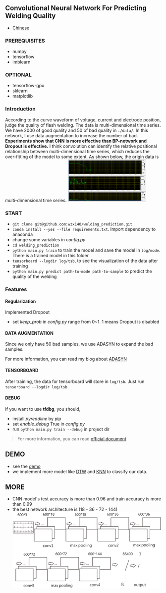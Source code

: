 ## Convolutional Neural Network For Predicting Welding Quality
- [Chinese](README_CN.md)
### PREREQUISITES
- numpy
- tensorflow
- imblearn

### OPTIONAL
- tensorflow-gpu
- sklearn
- matplotlib

### Introduction
According to the curve waveform of voltage, current and electrode position, judge the quality of flash welding. The data is multi-dimensional time series. We have 2000 of good quality and 50 of bad quality in `./data/`. In this network, I use data augmentation to increase the number of bad. **Experiments show that CNN is more effective than BP-network and Dropout is effective.** I think convolution can identify the relative positional relationship between multi-dimensional time series, which reduces the over-fitting of the model to some extent. As shown below, the origin data is multi-dimensional time series.
<img src="img/data.png" width = "50%" />

### START
- `git clone git@github.com:wzx140/welding_prediction.git`
- `conda install --yes --file requirements.txt`. Import dependency to anaconda
- change some variables in *config.py*
- `cd welding_prediction`
- `python main.py train` to train the model and save the model in `log/mode`. There is a trained model in this folder
- `tensorboard --logdir log/tsb`, to see the visualization of the data after training
- `python main.py predict path-to-mode path-to-sample` to predict the quality of the welding

### Features

#### Regularization
Implemented Dropout
- set *keep_prob* in *config.py* range from 0~1. 1 means Dropout is disabled

####  DATA AUGMENTATION
Since we only have 50 bad samples, we use ADASYN to expand the bad samples. 

For more information, you can read my blog about [ADASYN](https://masterwangzx.com/2019/04/08/SMOTE/#adasyn)

#### TENSORBOARD
After training, the data for tensorboard will store in `log/tsb`. Just run `tensorboard --logdir log/tsb`

#### DEBUG
If you want to use **tfdbg**, you should,
- install *pyreadline* by pip
- set *enable_debug* True in *config.py*
- run `python main.py train --debug` in project dir
> For more information, you can read [official document](https://www.tensorflow.org/guide/debugger)

## DEMO
- see the [demo](./demo.ipynb)
- we implement more model like [DTW](./other/DTW.ipynb) and [KNN](./other/KNN.ipynb) to classify our data.

## MORE
- CNN model's test accuracy is more than 0.96 and train accuracy is more than 0.99
- the best network architecture is (18 - 36 - 72 - 144)
![](img/net.png)
